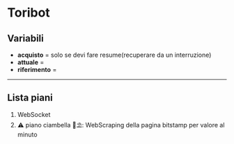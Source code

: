 # Toribot

## Variabili

  - **acquisto** = solo se devi fare resume(recuperare da un interruzione)
  - **attuale** =
  - **riferimento** =



___
## Lista piani

  1. WebSocket
  2. ⚠ piano ciambella 🦺⛱: WebScraping della pagina bitstamp per valore al minuto


